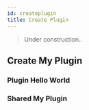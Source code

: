 ```yaml
---
id: createplugin
title: Create Plugin
---
```


> Under construction..

## Create My Plugin

### Plugin Hello World

### Shared My Plugin 